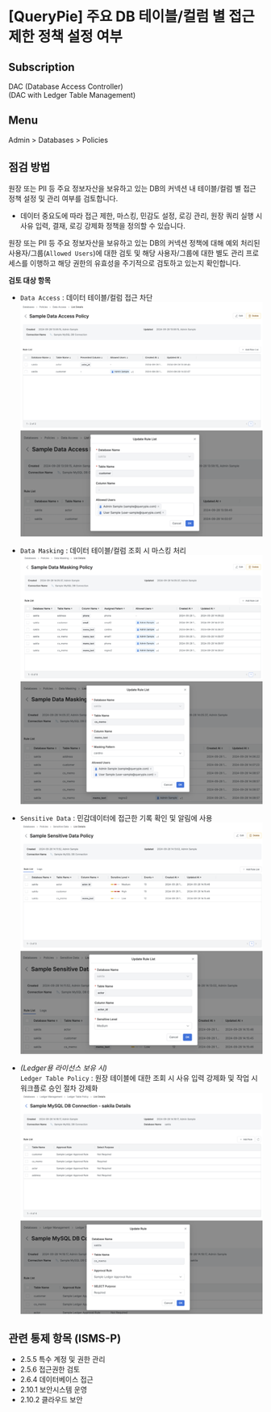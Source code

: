 # [QueryPie] 주요 DB 테이블/컬럼 별 접근 제한 정책 설정 여부

## Subscription 
DAC (Database Access Controller)  
(DAC with Ledger Table Management)

## Menu 
Admin > Databases > Policies 

## 점검 방법 
원장 또는 PII 등 주요 정보자산을 보유하고 있는 DB의 커넥션 내 테이블/컬럼 별 접근 정책 설정 및 관리 여부를 검토합니다.
- 데이터 중요도에 따라 접근 제한, 마스킹, 민감도 설정, 로깅 관리, 원장 쿼리 실행 시 사유 입력, 결재, 로깅 강제화 정책을 정의할 수 있습니다.

원장 또는 PII 등 주요 정보자산을 보유하고 있는 DB의 커넥션 정책에 대해 예외 처리된 사용자/그룹(`Allowed Users`)에 대한 검토 및 해당 사용자/그룹에 대한 별도 관리 프로세스를 이행하고 해당 권한의 유효성을 주기적으로 검토하고 있는지 확인합니다. 

**검토 대상 항목**
- `Data Access` : 데이터 테이블/컬럼 접근 차단
![Data Access Policy](images/data-access-policy.png)
![Data Access Policy Rule](images/data-access-policy-rule.png)

- `Data Masking` : 데이터 테이블/컬럼 조회 시 마스킹 처리
![Data Masking Policy](images/data-masking-policy.png)
![Data Masking Policy Rule](images/data-masking-policy-rule.png)

- `Sensitive Data` : 민감데이터에 접근한 기록 확인 및 알림에 사용 
![Sensitive Data Policy](images/sensitive-data-policy.png)
![Sensitive Data Policy Rule](images/sensitive-data-policy-rule.png)

- *(Ledger용 라이선스 보유 시)*  
`Ledger Table Policy` : 원장 테이블에 대한 조회 시 사유 입력 강제화 및 작업 시 워크플로 승인 절차 강제화
![Ledger Table Policy](images/ledger-table-policy.png)
![Ledger Table Policy Rule](images/ledger-table-policy-rule.png)

## 관련 통제 항목 (ISMS-P)
- 2.5.5 특수 계정 및 권한 관리
- 2.5.6 접근권한 검토
- 2.6.4 데이터베이스 접근
- 2.10.1 보안시스템 운영
- 2.10.2 클라우드 보안